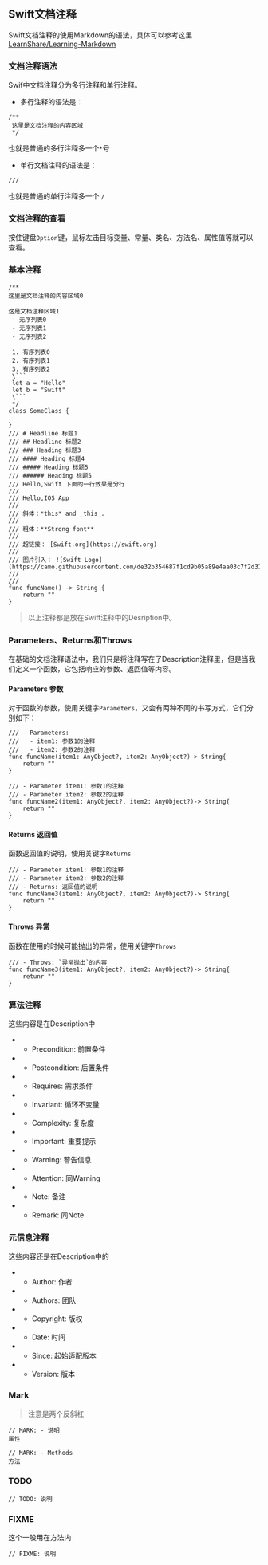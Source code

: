 ## Swift文档注释

Swift文档注释的使用Markdown的语法，具体可以参考这里 [LearnShare/Learning-Markdown](https://github.com/LearnShare/Learning-Markdown/blob/master/README.md)

### 文档注释语法

Swif中文档注释分为多行注释和单行注释。
* 多行注释的语法是：
```
/**
 这里是文档注释的内容区域
 */
```
也就是普通的多行注释多一个`*`号

* 单行文档注释的语法是：
```
///
```
也就是普通的单行注释多一个 `/`

### 文档注释的查看

按住键盘`Option`键，鼠标左击目标变量、常量、类名、方法名、属性值等就可以查看。


### 基本注释

```
/**
这里是文档注释的内容区域0

这是文档注释区域1
 - 无序列表0
 - 无序列表1
 - 无序列表2
 
 1. 有序列表0
 2. 有序列表1
 3. 有序列表2
 \```
 let a = "Hello"
 let b = "Swift"
 \```
 */
class SomeClass {
    
}
/// # Headline 标题1
/// ## Headline 标题2
/// ### Heading 标题3
/// #### Heading 标题4
/// ##### Heading 标题5
/// ###### Heading 标题5
/// Hello,Swift 下面的一行效果是分行
///
/// Hello,IOS App
///
/// 斜体：*this* and _this_.
///
/// 粗体：**Strong font**
///
/// 超链接： [Swift.org](https://swift.org)
///
/// 图片引入： ![Swift Logo](https://camo.githubusercontent.com/de32b354687f1cd9b05a89e4aa03c7f2d311f294/68747470733a2f2f73776966742e6f72672f6173736574732f696d616765732f73776966742e737667)
///
///
func funcName() -> String {
    return ""
}
```

> 以上注释都是放在Swift注释中的Desription中。

### Parameters、Returns和Throws

在基础的文档注释语法中，我们只是将注释写在了Description注释里，但是当我们定义一个函数，它包括响应的参数、返回值等内容。

#### Parameters 参数

对于函数的参数，使用关键字`Parameters`，又会有两种不同的书写方式，它们分别如下：

```
/// - Parameters:
///   - item1: 参数1的注释
///   - item2: 参数2的注释
func funcName(item1: AnyObject?, item2: AnyObject?)-> String{
    return ""
}

/// - Parameter item1: 参数1的注释
/// - Parameter item2: 参数2的注释
func funcName2(item1: AnyObject?, item2: AnyObject?)-> String{
    return ""
}
```

#### Returns 返回值

函数返回值的说明，使用关键字`Returns`

```
/// - Parameter item1: 参数1的注释
/// - Parameter item2: 参数2的注释
/// - Returns: 返回值的说明
func funcName3(item1: AnyObject?, item2: AnyObject?)-> String{
    return ""
}
```

#### Throws 异常

函数在使用的时候可能抛出的异常，使用关键字`Throws`

```
/// - Throws: `异常抛出`的内容
func funcName3(item1: AnyObject?, item2: AnyObject?)-> String{
    retunr ""
}
```

### 算法注释

这些内容是在Description中

*   - Precondition: 前置条件
*   - Postcondition: 后置条件
*   - Requires: 需求条件
*   - Invariant: 循环不变量
*   - Complexity: 复杂度
*   - Important: 重要提示
*   - Warning: 警告信息
*   - Attention: 同Warning
*   - Note: 备注
*   - Remark: 同Note

### 元信息注释

这些内容还是在Description中的

*   - Author: 作者
*   - Authors: 团队
*   - Copyright: 版权
*   - Date: 时间
*   - Since: 起始适配版本
*   - Version: 版本



### Mark

> 注意是两个反斜杠

~~~
// MARK: - 说明
属性

// MARK: - Methods
方法
~~~

### TODO

~~~
// TODO: 说明
~~~

### FIXME

 这个一般用在方法内

~~~
// FIXME: 说明
~~~